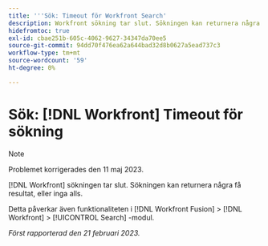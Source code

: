 ```yaml
---
title: '''Sök: Timeout för Workfront Search'
description: Workfront sökning tar slut. Sökningen kan returnera några få resultat, eller inga alls.
hidefromtoc: true
exl-id: cbae251b-605c-4062-9627-34347da70ee5
source-git-commit: 94dd70f476ea62a644bad32d8b0627a5ead737c3
workflow-type: tm+mt
source-wordcount: '59'
ht-degree: 0%

---
```


# Sök: [!DNL Workfront] Timeout för sökning

<!--this issue is on WF and WFF TOCs. Valid issue, won't fix-->

>[!NOTE]
>
>Problemet korrigerades den 11 maj 2023.

[!DNL Workfront] sökningen tar slut. Sökningen kan returnera några få resultat, eller inga alls.

Detta påverkar även funktionaliteten i [!DNL Workfront Fusion] > [!DNL Workfront] > [!UICONTROL Search] -modul.

_Först rapporterad den 21 februari 2023._
